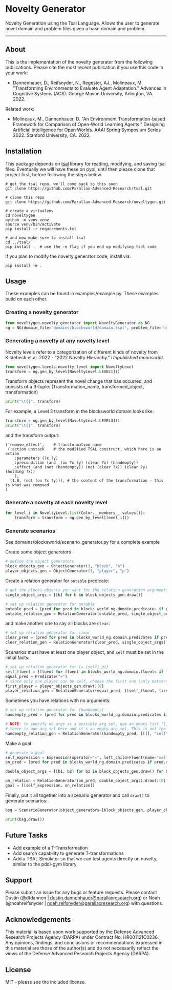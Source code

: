 # Novelty Generator

Novelty Generation using the Tsal Language. Allows the user to generate novel domain and problem
files given a base domain and problem. 

***

## About

This is the implementation of the novelty generator from the following publications. Please cite the most recent publication if you use this code in your work:
* Dannenhauer, D., Reifsnyder, N., Regester, AJ., Molineaux, M. "Transforming Environments to Evaluate Agent Adaptation." Advances in Cognitive Systems (ACS). George Mason University, Arlington, VA. 2022.

Related work:

* Molineaux, M., Dannenhauer, D. "An Environment Transformation-based Framework for Comparison of Open-World Learning Agents." Designing Artificial Intelligence for Open Worlds. AAAI Spring Symposium Series 2022. Stanford University, CA. 2022. 

## Installation
This package depends on [tsal](https://github.com/Parallax-Advanced-Research/tsal) library for reading, modifying, and saving tsal files. Eventually we will have these on pypi, until then please clone that project first, before following the steps below.
```commandline
# get the tsal repo, we'll come back to this soon
git clone https://github.com/Parallax-Advanced-Research/tsal.git

# clone this repo
git clone https://github.com/Parallax-Advanced-Research/noveltygen.git

# create a virtualenv
cd noveltygen
python -m venv venv
source venv/bin/activate
pip install -r requirements.txt

# and now make sure to install tsal
cd ../tsal/
pip install .  # use the -e flag if you end up modifying tsal code
```

If you plan to modify the novelty generator code, install via:

```commandline
pip install -e .
```

## Usage

These examples can be found in examples/example.py. These examples build on each other.

### Creating a novelty generator
```python
from noveltygen.novelty_generator import NoveltyGenerator as NG
ng = NG(domain_file='domains/blocksworld/domain.tsal', problem_file='domains/blocksworld/problem.tsal')
```

### Generating a novelty at any novelty level

Novelty levels refer to a categorization of different kinds of novelty from Kildebeck et al. 2022 - "2022 Novelty Hierarchy." *Unpublished manuscript.*

```python
from noveltygen.levels.novelty_level import NoveltyLevel
transform = ng.gen_by_level[NoveltyLevel.LEVEL1]()
```

Transform objects represent the novel change that has occurred, and consists of a 3-tuple: (Transformation_name, transformed_object, transformation)

```python 
print("\t{}", transform)
```

For example, a Level 3 transform in the blocksworld domain looks like:

```python
transform = ng.gen_by_level[NoveltyLevel.LEVEL3]()
print("\t{}", transform)
```
and the transform output:
```
('remove_effect',    # transformation name
 (:action unstack    # the modified TSAL construct, which here is an action
	:parameters (?x ?y)
	:precondition (and  (on ?x ?y) (clear ?x) (handempty))
	:effect (and (not (handempty)) (not (clear ?x)) (clear ?y) (holding ?x))
	), 
  (1.0, (not (on ?x ?y))), # the content of the transformation - this is what was removed
)
```

### Generate a novelty at each novelty level
```python
for level_i in NoveltyLevel.list(Color.__members__.values()):  
    transform = transform = ng.gen_by_level[level_i]()
```

### Generate scenarios 

See domains/blocksworld/scenario_generator.py for a complete example

Create some object generators

```python
# define the object generators
block_objects_gen = ObjectGenerator(3, "block", "b")
player_objects_gen = ObjectGenerator(1, "player", "p")
```

Create a relation generator for `ontable` predicate:

```python
# get the blocks objects you want for the relation generation arguments
single_object_args = [[b] for b in block_objects_gen.draw()]

# set up relation generator for ontable
ontable_pred = [pred for pred in blocks_world_ng.domain.predicates if pred.name == "ontable"][0]
ontable_relation_gen = RelationGenerator(ontable_pred, single_object_args)
```

and make another one to say all blocks are `clear`:

```python
# set up relation generator for clear
clear_pred = [pred for pred in blocks_world_ng.domain.predicates if pred.name == "clear"][0]
clear_relation_gen = RelationGenerator(clear_pred, single_object_args)
```

Scenarios must have at least one player object, and `self` must be set in the initial facts:

```python
# set up relation generator for (= (self) p1)
self_fluent = [fluent for fluent in blocks_world_ng.domain.fluents if fluent.name == "self"][0]
equal_pred = Predicate("=")
# since only one player can be self, choose the first one (only matters when there's multiple players)
first_player = player_objects_gen.draw()[0]
player_relation_gen = RelationGenerator(equal_pred, [[self_fluent, first_player]])
```

Sometimes you have relations with no arguments:

```python
# set up relation generator for (handempty)
handempty_pred = [pred for pred in blocks_world_ng.domain.predicates if pred.name == "handempty"][0]

# NOTE: to specify no args as a possible arg_set, use an empty list [], hence the nested empty list [[]], which means
# there is one arg_set here and it's an empty arg_set. This is not the same as saying there are no arg_sets.
handempty_relation_gen = RelationGenerator(handempty_pred, [[]], "self")
```

Make a goal

```python
# generate a goal
self_expression = Expression(operator="=", left_child=Fluent(name="self"), right_child=Expression(value=first_player))
on_pred = [pred for pred in blocks_world_ng.domain.predicates if pred.name == "on"][0]

double_object_args = [[b1, b2] for b1 in block_objects_gen.draw() for b2 in block_objects_gen.draw() if b1 != b2]

on_relation = RelationGenerator(on_pred, double_object_args).draw()[0]
goal = [[self_expression, on_relation]]
```

Finally, put it all together into a scenario generator and call `draw()` to generate scenarios:

```python
bsg = ScenarioGenerator(object_generators=[block_objects_gen, player_objects_gen], relation_generators=[ontable_relation_gen, clear_relation_gen, player_relation_gen, handempty_relation_gen], domain=blocks_world_ng.domain, goal=goal)

print(bsg.draw())
```

## Future Tasks
- Add example of a T-Transformation
- Add search capability to generate T-transformations
- Add a TSAL Simulator so that we can test agents directly on novelty, similar to the pddl-gym library


## Support
Please submit an issue for any bugs or feature requests. Please contact Dustin (@dtdannen | dustin.dannenhauer@parallaxresearch.org) or Noah (@noahreifsnyder | noah.reifsnyder@parallaxresearch.org) with questions.

## Acknowledgements
This material is based upon work supported by the Defense Advanced Research Projects Agency (DARPA) under Contract No. HR001121C0236. Any opinions, findings, and conclusions or recommendations expressed in this material are those of the author(s) and do not necessarily reflect the views of the Defense Advanced Research Projects Agency (DARPA).


## License
MIT - please see the included license.